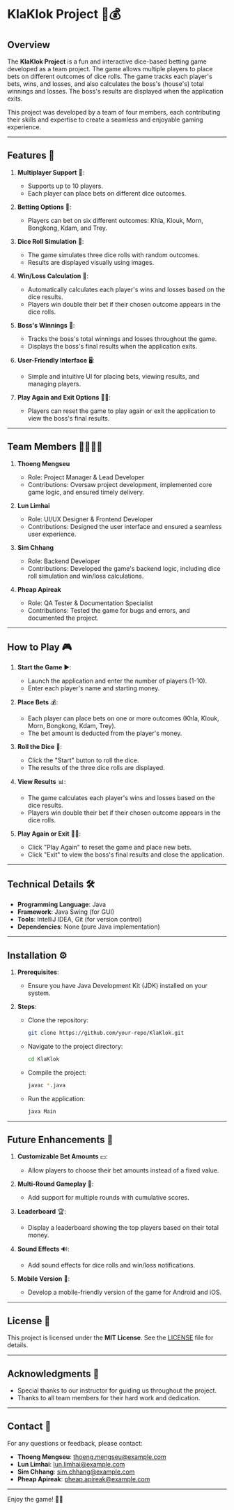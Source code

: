 # KlaKlok Project 🎲💰

## Overview
The **KlaKlok Project** is a fun and interactive dice-based betting game developed as a team project. The game allows multiple players to place bets on different outcomes of dice rolls. The game tracks each player's bets, wins, and losses, and also calculates the boss's (house's) total winnings and losses. The boss's results are displayed when the application exits.

This project was developed by a team of four members, each contributing their skills and expertise to create a seamless and enjoyable gaming experience.

---

## Features 🚀
1. **Multiplayer Support** 👥:
   - Supports up to 10 players.
   - Each player can place bets on different dice outcomes.

2. **Betting Options** 🎯:
   - Players can bet on six different outcomes: Khla, Klouk, Morn, Bongkong, Kdam, and Trey.

3. **Dice Roll Simulation** 🎲:
   - The game simulates three dice rolls with random outcomes.
   - Results are displayed visually using images.

4. **Win/Loss Calculation** 💸:
   - Automatically calculates each player's wins and losses based on the dice results.
   - Players win double their bet if their chosen outcome appears in the dice rolls.

5. **Boss's Winnings** 🏦:
   - Tracks the boss's total winnings and losses throughout the game.
   - Displays the boss's final results when the application exits.

6. **User-Friendly Interface** 🖥️:
   - Simple and intuitive UI for placing bets, viewing results, and managing players.

7. **Play Again and Exit Options** 🔄🚪:
   - Players can reset the game to play again or exit the application to view the boss's final results.

---

## Team Members 👨‍💻👩‍💻
1. **Thoeng Mengseu**  
   - Role: Project Manager & Lead Developer  
   - Contributions: Oversaw project development, implemented core game logic, and ensured timely delivery.

2. **Lun Limhai**  
   - Role: UI/UX Designer & Frontend Developer  
   - Contributions: Designed the user interface and ensured a seamless user experience.

3. **Sim Chhang**  
   - Role: Backend Developer  
   - Contributions: Developed the game's backend logic, including dice roll simulation and win/loss calculations.

4. **Pheap Apireak**  
   - Role: QA Tester & Documentation Specialist  
   - Contributions: Tested the game for bugs and errors, and documented the project.

---

## How to Play 🎮
1. **Start the Game** ▶️:
   - Launch the application and enter the number of players (1-10).
   - Enter each player's name and starting money.

2. **Place Bets** 💰:
   - Each player can place bets on one or more outcomes (Khla, Klouk, Morn, Bongkong, Kdam, Trey).
   - The bet amount is deducted from the player's money.

3. **Roll the Dice** 🎲:
   - Click the "Start" button to roll the dice.
   - The results of the three dice rolls are displayed.

4. **View Results** 📊:
   - The game calculates each player's wins and losses based on the dice results.
   - Players win double their bet if their chosen outcome appears in the dice rolls.

5. **Play Again or Exit** 🔄🚪:
   - Click "Play Again" to reset the game and place new bets.
   - Click "Exit" to view the boss's final results and close the application.

---

## Technical Details 🛠️
- **Programming Language**: Java
- **Framework**: Java Swing (for GUI)
- **Tools**: IntelliJ IDEA, Git (for version control)
- **Dependencies**: None (pure Java implementation)

---

## Installation ⚙️
1. **Prerequisites**:
   - Ensure you have Java Development Kit (JDK) installed on your system.

2. **Steps**:
   - Clone the repository:  
     ```bash
     git clone https://github.com/your-repo/KlaKlok.git
     ```
   - Navigate to the project directory:  
     ```bash
     cd KlaKlok
     ```
   - Compile the project:  
     ```bash
     javac *.java
     ```
   - Run the application:  
     ```bash
     java Main
     ```

---

## Future Enhancements 🔮
1. **Customizable Bet Amounts** 💵:
   - Allow players to choose their bet amounts instead of a fixed value.

2. **Multi-Round Gameplay** 🔄:
   - Add support for multiple rounds with cumulative scores.

3. **Leaderboard** 🏆:
   - Display a leaderboard showing the top players based on their total money.

4. **Sound Effects** 🔊:
   - Add sound effects for dice rolls and win/loss notifications.

5. **Mobile Version** 📱:
   - Develop a mobile-friendly version of the game for Android and iOS.

---

## License 📜
This project is licensed under the **MIT License**. See the [LICENSE](LICENSE) file for details.

---

## Acknowledgments 🙏
- Special thanks to our instructor for guiding us throughout the project.
- Thanks to all team members for their hard work and dedication.

---

## Contact 📧
For any questions or feedback, please contact:  
- **Thoeng Mengseu**: thoeng.mengseu@example.com  
- **Lun Limhai**: lun.limhai@example.com  
- **Sim Chhang**: sim.chhang@example.com  
- **Pheap Apireak**: pheap.apireak@example.com  

---

Enjoy the game! 🎲🎉
